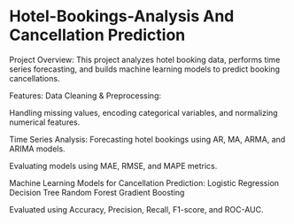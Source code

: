 # Hotel-Bookings-Analysis And Cancellation Prediction

Project Overview:
This project analyzes hotel booking data, performs time series forecasting, and builds machine learning models to predict booking cancellations.

Features:
Data Cleaning & Preprocessing:

Handling missing values, encoding categorical variables, and normalizing numerical features.

Time Series Analysis:
Forecasting hotel bookings using AR, MA, ARMA, and ARIMA models.

Evaluating models using MAE, RMSE, and MAPE metrics.

Machine Learning Models for Cancellation Prediction:
Logistic Regression
Decision Tree
Random Forest
Gradient Boosting

Evaluated using Accuracy, Precision, Recall, F1-score, and ROC-AUC.
